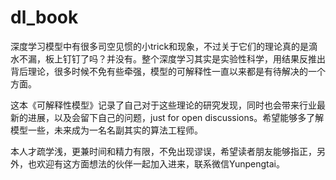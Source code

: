 # dl_book
深度学习模型中有很多司空见惯的小trick和现象，不过关于它们的理论真的是滴水不漏，板上钉钉了吗？并没有。整个深度学习其实是实验性科学，用结果反推出背后理论，很多时候不免有些牵强，模型的可解释性一直以来都是有待解决的一个方面。

这本《可解释性模型》记录了自己对于这些理论的研究发现，同时也会带来行业最新的进展，以及会留下自己的问题，just for open discussions。希望能够多了解模型一些，未来成为一名名副其实的算法工程师。

本人才疏学浅，更兼时间和精力有限，不免出现谬误，希望读者朋友能够指正，另外，也欢迎有这方面想法的伙伴一起加入进来，联系微信Yunpengtai。
